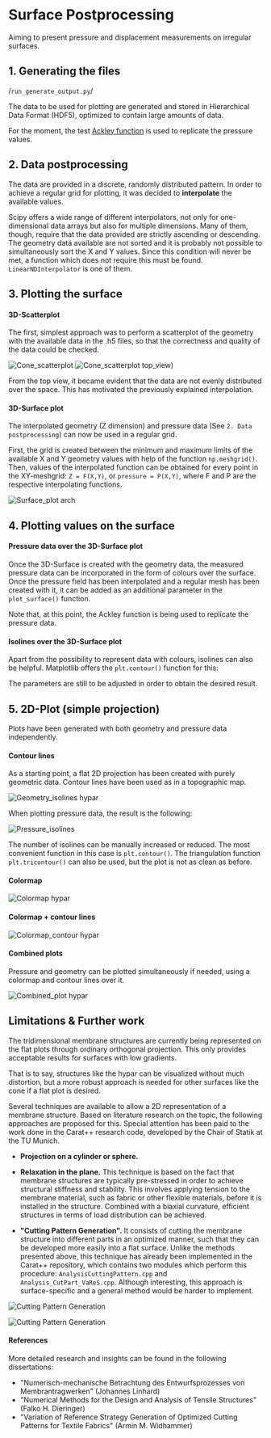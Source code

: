 # Surface Postprocessing
Aiming to present pressure and displacement measurements on irregular surfaces.

## 1. Generating the files
/`run_generate_output.py`/

The data to be used for plotting are generated and stored in Hierarchical Data Format (HDF5), optimized to contain large amounts of data.

For the moment, the test [Ackley function](https://en.wikipedia.org/wiki/Test_functions_for_optimization) is used to replicate the pressure values.

## 2. Data postprocessing
The data are provided in a discrete, randomly distributed pattern. In order to achieve a regular grid for plotting, it was decided to **interpolate** the available values.

Scipy offers a wide range of different interpolators, not only for one-dimensional data arrays but also for multiple dimensions. Many of them, though, require that the data provided are strictly ascending or descending. The geometry data available are not sorted and it is probably not possible to simultaneously sort the X and Y values. Since this condition will never be met, a function which does not require this must be found. `LinearNDInterpolator` is one of them.

## 3. Plotting the surface
#### 3D-Scatterplot
The first, simplest approach was to perform a scatterplot of the geometry with the available data in the .h5 files, so that the correctness and quality of the data could be checked.

![Cone_scatterplot](Plots/07-07/Scatterplot_cone.png)
![Cone_scatterplot top_view)](Plots/07-07/Scatterplot_cone2.png)

From the top view, it became evident that the data are not evenly distributed over the space. This has motivated the previously explained interpolation.

#### 3D-Surface plot
The interpolated geometry (Z dimension) and pressure data (See `2. Data postprocessing`) can now be used in a regular grid. 

First, the grid is created between the minimum and maximum limits of the available X and Y geometry values with help of the function `np.meshgrid()`. Then, values of the interpolated function can be obtained for every point in the XY-meshgrid: `Z = F(X,Y)`, or `pressure = P(X,Y)`, where F and P are the respective interpolating functions.

![Surface_plot arch](Plots/07-07/Figure_1(arch).png)


## 4. Plotting values on the surface
#### Pressure data over the 3D-Surface plot
Once the 3D-Surface is created with the geometry data, the measured pressure data can be incorporated in the form of colours over the surface. Once the pressure field has been interpolated and a regular mesh has been created with it, it can be added as an additional parameter in the `plot_surface()` function.


Note that, at this point, the Ackley function is being used to replicate the pressure data.

#### Isolines over the 3D-Surface plot
Apart from the possibility to represent data with colours, isolines can also be helpful. Matplotlib offers the `plt.contour()` function for this:

The parameters are still to be adjusted in order to obtain the desired result.


## 5. 2D-Plot (simple projection)
Plots have been generated with both geometry and pressure data independently.

#### Contour lines
As a starting point, a flat 2D projection has been created with purely geometric data. Contour lines have been used as in a topographic map.

![Geometry_isolines hypar](Plots/13-07/Figure_4.png)

When plotting pressure data, the result is the following:

![Pressure_isolines](Plots/13-07/Figure_7.png)

The number of isolines can be manually increased or reduced. The most convenient function in this case is `plt.contour()`. The triangulation function `plt.tricontour()` can also be used, but the plot is not as clean as before.

#### Colormap

![Colormap hypar](Plots/13-07/Figure_8.png)

#### Colormap + contour lines

![Colormap_contour hypar](Plots/13-07/Figure_9.png)

#### Combined plots
Pressure and geometry can be plotted simultaneously if needed, using a colormap and contour lines over it.

![Combined_plot hypar](Plots/13-07/Figure_10.png)


## Limitations & Further work

The tridimensional membrane structures are currently being represented on the flat plots through ordinary orthogonal projection. This only provides acceptable results for surfaces with low gradients. 

That is to say, structures like the hypar can be visualized without much distortion, but a more robust approach is needed for other surfaces like the cone if a flat plot is desired.

Several techniques are available to allow a 2D representation of a membrane structure. Based on literature research on the topic, the following approaches are proposed for this. Special attention has been paid to the work done in the Carat++ research code, developed by the Chair of Statik at the TU Munich.

- **Projection on a cylinder or sphere.**

- **Relaxation in the plane.**
This technique is based on the fact that membrane structures are typically pre-stressed in order to achieve structural stiffness and stability.
This involves applying tension to the membrane material, such as fabric or other flexible materials, before it is installed in the structure.
Combined with a biaxial curvature, efficient structures in terms of load distribution can be achieved.

- **"Cutting Pattern Generation".**
It consists of cutting the membrane structure into different parts in an optimized manner, such that they can be developed more easily into a flat surface.
Unlike the methods presented above, this technique has already been implemented in the Carat++ repository, which contains two modules which perform this procedure: `AnalysisCuttingPattern.cpp` and `Analysis_CutPart_VaReS.cpp`.
Although interesting, this approach is surface-specific and a general method would be harder to implement.

![Cutting Pattern Generation](CuttingPatternGeneration3.jpg)

![Cutting Pattern Generation](CuttingPatternGeneration.png)

#### References

More detailed research and insights can be found in the following dissertations:

- "Numerisch-mechanische Betrachtung des Entwurfsprozesses von Membrantragwerken" (Johannes Linhard)
- "Numerical Methods for the Design and Analysis of Tensile Structures" (Falko H. Dieringer)
- "Variation of Reference Strategy Generation of Optimized Cutting Patterns for Textile Fabrics" (Armin M. Widhammer)
 
